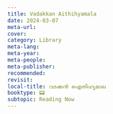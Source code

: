 ```yaml
---
title: Vadakkan Aithihyamala
date: 2024-03-07
meta-url: 
cover: 
category: Library
meta-lang: 
meta-year: 
meta-people: 
meta-publisher: 
recommended: 
revisit: 
local-title: വടക്കൻ ഐതിഹ്യമാല
booktype: 📟
subtopic: Reading Now
---
```

